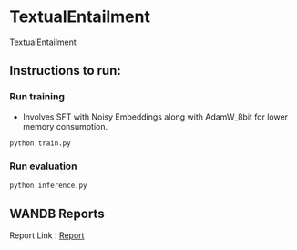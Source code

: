 # TextualEntailment
TextualEntailment


## Instructions to run:

### Run training
- Involves SFT with Noisy Embeddings along with AdamW_8bit for lower memory consumption.

```bash
python train.py
```

### Run evaluation

```bash
python inference.py
```

## WANDB Reports

Report Link : [Report](https://api.wandb.ai/links/gjyotin1724/0cq9uc10)
